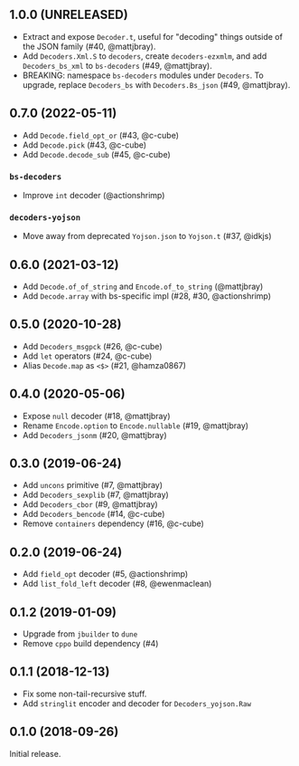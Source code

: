 ## 1.0.0 (UNRELEASED)

* Extract and expose `Decoder.t`, useful for "decoding" things outside of the JSON family (#40, @mattjbray).
* Add `Decoders.Xml.S` to `decoders`, create `decoders-ezxmlm`, and add `Decoders_bs_xml` to `bs-decoders` (#49, @mattjbray).
* BREAKING: namespace `bs-decoders` modules under `Decoders`. To upgrade,
  replace `Decoders_bs` with `Decoders.Bs_json` (#49, @mattjbray).

## 0.7.0 (2022-05-11)

* Add `Decode.field_opt_or` (#43, @c-cube)
* Add `Decode.pick` (#43, @c-cube)
* Add `Decode.decode_sub` (#45, @c-cube)

### `bs-decoders`

* Improve `int` decoder (@actionshrimp)

### `decoders-yojson`

* Move away from deprecated `Yojson.json` to `Yojson.t` (#37, @idkjs)

## 0.6.0 (2021-03-12)

* Add `Decode.of_of_string` and `Encode.of_to_string` (@mattjbray)
* Add `Decode.array` with bs-specific impl (#28, #30, @actionshrimp)

## 0.5.0 (2020-10-28)

* Add `Decoders_msgpck` (#26, @c-cube)
* Add `let` operators (#24, @c-cube)
* Alias `Decode.map` as `<$>` (#21, @hamza0867)

## 0.4.0 (2020-05-06)

* Expose `null` decoder (#18, @mattjbray)
* Rename `Encode.option` to `Encode.nullable` (#19, @mattjbray)
* Add `Decoders_jsonm` (#20, @mattjbray)

## 0.3.0 (2019-06-24)

* Add `uncons` primitive (#7, @mattjbray)
* Add `Decoders_sexplib` (#7, @mattjbray)
* Add `Decoders_cbor` (#9, @mattjbray)
* Add `Decoders_bencode` (#14, @c-cube)
* Remove `containers` dependency (#16, @c-cube)

## 0.2.0 (2019-06-24)

* Add `field_opt` decoder (#5, @actionshrimp)
* Add `list_fold_left` decoder (#8, @ewenmaclean)

## 0.1.2 (2019-01-09)

* Upgrade from `jbuilder` to `dune`
* Remove `cppo` build dependency (#4)

## 0.1.1 (2018-12-13)

* Fix some non-tail-recursive stuff.
* Add `stringlit` encoder and decoder for `Decoders_yojson.Raw`

## 0.1.0 (2018-09-26)

Initial release.
